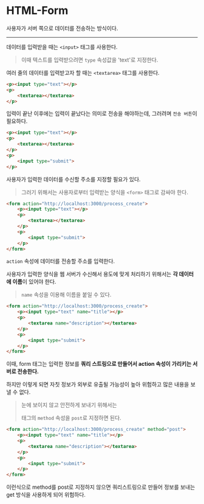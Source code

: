 # HTML-Form

사용자가 서버 쪽으로 데이터를 전송하는 방식이다.

---

데이터를 입력받을 때는 `<input>` 태그를 사용한다.
> 이때 텍스트를 입력받으려면 `type` 속성값을 'text'로 지정한다.

여러 줄의 데이터를 입력받고자 할 때는 `<textarea>` 태그를 사용한다.

```html
<p><input type="text"></p>
<p>
    <textarea></textarea>
</p>
```

입력이 끝난 이후에는 입력이 끝났다는 의미로 전송을 해야하는데, 그러려며 `전송 버튼`이 필요하다. 

```html
<p><input type="text"></p>
<p>
    <textarea></textarea>
</p>
<p>
    <input type="submit">
</p>
```

사용자가 입력한 데이터를 수신할 주소를 지정할 필요가 있다.
> 그러기 위해서는 사용자로부터 입력받는 양식을 `<form>` 태그로 감싸야 한다.

```html
<form action="http://localhost:3000/process_create">
    <p><input type="text"></p>
    <p>
        <textarea></textarea>
    </p>
    <p>
        <input type="submit">
    </p>
</form>
```

`action` 속성에 데이터를 전송할 주소를 입력한다.

사용자가 입력한 양식을 웹 서버가 수신해서 용도에 맞게 처리하기 위해서는 **각 데이터에 이름**이 있어야 한다.
> `name` 속성을 이용해 이름을 붙일 수 있다.

```html
<form action="http://localhost:3000/process_create">
    <p><input type="text" name="title"></p>
    <p>
        <textarea name="description"></textarea>
    </p>
    <p>
        <input type="submit">
    </p>
</form>
```

이때, form 태그는 입력한 정보를 **쿼리 스트링으로 만들어서 action 속성이 가리키는 서버로 전송한다.**

하지만 이렇게 되면 자칫 정보가 외부로 유출될 가능성이 높아 위험하고 많은 내용을 보낼 수 없다.
> 눈에 보이지 않고 안전하게 보내기 위해서는 <form> 태그의 `method` 속성을 `post`로 지정하면 된다.

```html
<form action="http://localhost:3000/process_create" method="post">
    <p><input type="text" name="title"></p>
    <p>
        <textarea name="description"></textarea>
    </p>
    <p>
        <input type="submit">
    </p>
</form>
```

이런식으로 method를 post로 지정하지 않으면 쿼리스트링으로 만들어 정보를 보내는 get 방식을 사용하게 되어 위험하다.